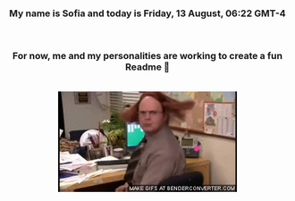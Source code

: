 


<div align="center">
<h3 >My name is Sofia and today is Friday, 13 August, 06:22 GMT-4</h3><br>
<h3 >For now, me and my personalities are working to create a fun Readme 👋
</h3><br>
<img src='img/dwight.gif' alt='working...'/>
</div>
